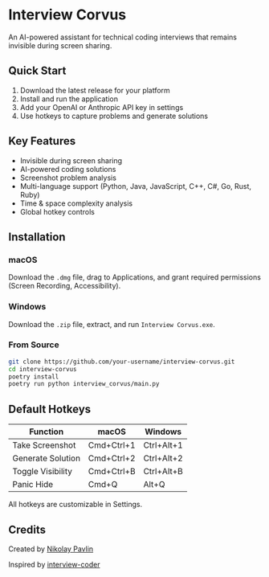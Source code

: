# Interview Corvus

An AI-powered assistant for technical coding interviews that remains invisible during screen sharing.

## Quick Start

1. Download the latest release for your platform
2. Install and run the application
3. Add your OpenAI or Anthropic API key in settings
4. Use hotkeys to capture problems and generate solutions

## Key Features

- Invisible during screen sharing
- AI-powered coding solutions
- Screenshot problem analysis
- Multi-language support (Python, Java, JavaScript, C++, C#, Go, Rust, Ruby)
- Time & space complexity analysis
- Global hotkey controls

## Installation

### macOS
Download the `.dmg` file, drag to Applications, and grant required permissions (Screen Recording, Accessibility).

### Windows
Download the `.zip` file, extract, and run `Interview Corvus.exe`.

### From Source
```bash
git clone https://github.com/your-username/interview-corvus.git
cd interview-corvus
poetry install
poetry run python interview_corvus/main.py
```

## Default Hotkeys

| Function | macOS | Windows |
|----------|-------|---------|
| Take Screenshot | Cmd+Ctrl+1 | Ctrl+Alt+1 |
| Generate Solution | Cmd+Ctrl+2 | Ctrl+Alt+2 |
| Toggle Visibility | Cmd+Ctrl+B | Ctrl+Alt+B |
| Panic Hide | Cmd+Q | Alt+Q |

All hotkeys are customizable in Settings.

## Credits

Created by [Nikolay Pavlin](https://t.me/pavlin_share)

Inspired by [interview-coder](https://github.com/ibttf/interview-coder)
